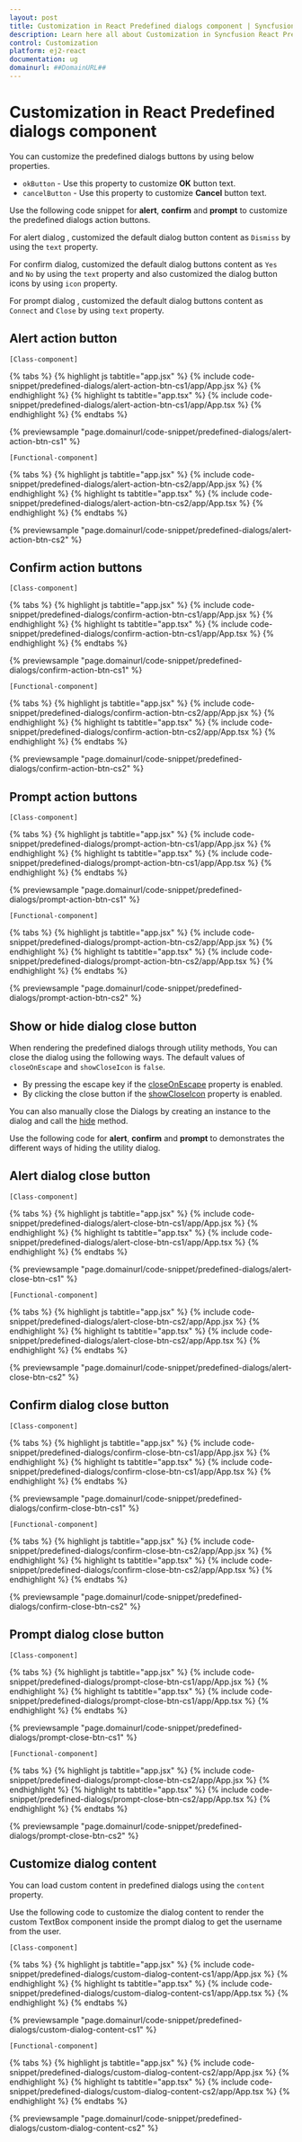 ```yaml
---
layout: post
title: Customization in React Predefined dialogs component | Syncfusion
description: Learn here all about Customization in Syncfusion React Predefined dialogs component of Syncfusion Essential JS 2 and more.
control: Customization 
platform: ej2-react
documentation: ug
domainurl: ##DomainURL##
---
```


# Customization in React Predefined dialogs component

You can customize the predefined dialogs buttons by using below properties.
* `okButton` - Use this property to customize **OK** button text.
* `cancelButton` - Use this property to customize **Cancel** button text.

Use the following code snippet for **alert**, **confirm**  and **prompt** to customize the predefined dialogs action buttons.

For alert dialog , customized the default dialog button content as `Dismiss` by using the `text` property.

For confirm dialog, customized the default dialog buttons content as `Yes` and `No` by using the `text` property and also customized the dialog button icons by using `icon` property.

For prompt dialog , customized the default dialog buttons content as `Connect` and `Close` by using `text` property.

## Alert action button

`[Class-component]`

{% tabs %}
{% highlight js tabtitle="app.jsx" %}
{% include code-snippet/predefined-dialogs/alert-action-btn-cs1/app/App.jsx %}
{% endhighlight %}
{% highlight ts tabtitle="app.tsx" %}
{% include code-snippet/predefined-dialogs/alert-action-btn-cs1/app/App.tsx %}
{% endhighlight %}
{% endtabs %}

 {% previewsample "page.domainurl/code-snippet/predefined-dialogs/alert-action-btn-cs1" %}

`[Functional-component]`

{% tabs %}
{% highlight js tabtitle="app.jsx" %}
{% include code-snippet/predefined-dialogs/alert-action-btn-cs2/app/App.jsx %}
{% endhighlight %}
{% highlight ts tabtitle="app.tsx" %}
{% include code-snippet/predefined-dialogs/alert-action-btn-cs2/app/App.tsx %}
{% endhighlight %}
{% endtabs %}

 {% previewsample "page.domainurl/code-snippet/predefined-dialogs/alert-action-btn-cs2" %}

## Confirm action buttons

`[Class-component]`

{% tabs %}
{% highlight js tabtitle="app.jsx" %}
{% include code-snippet/predefined-dialogs/confirm-action-btn-cs1/app/App.jsx %}
{% endhighlight %}
{% highlight ts tabtitle="app.tsx" %}
{% include code-snippet/predefined-dialogs/confirm-action-btn-cs1/app/App.tsx %}
{% endhighlight %}
{% endtabs %}

 {% previewsample "page.domainurl/code-snippet/predefined-dialogs/confirm-action-btn-cs1" %}

`[Functional-component]`

{% tabs %}
{% highlight js tabtitle="app.jsx" %}
{% include code-snippet/predefined-dialogs/confirm-action-btn-cs2/app/App.jsx %}
{% endhighlight %}
{% highlight ts tabtitle="app.tsx" %}
{% include code-snippet/predefined-dialogs/confirm-action-btn-cs2/app/App.tsx %}
{% endhighlight %}
{% endtabs %}

 {% previewsample "page.domainurl/code-snippet/predefined-dialogs/confirm-action-btn-cs2" %}

## Prompt action buttons

`[Class-component]`

{% tabs %}
{% highlight js tabtitle="app.jsx" %}
{% include code-snippet/predefined-dialogs/prompt-action-btn-cs1/app/App.jsx %}
{% endhighlight %}
{% highlight ts tabtitle="app.tsx" %}
{% include code-snippet/predefined-dialogs/prompt-action-btn-cs1/app/App.tsx %}
{% endhighlight %}
{% endtabs %}

 {% previewsample "page.domainurl/code-snippet/predefined-dialogs/prompt-action-btn-cs1" %}

`[Functional-component]`

{% tabs %}
{% highlight js tabtitle="app.jsx" %}
{% include code-snippet/predefined-dialogs/prompt-action-btn-cs2/app/App.jsx %}
{% endhighlight %}
{% highlight ts tabtitle="app.tsx" %}
{% include code-snippet/predefined-dialogs/prompt-action-btn-cs2/app/App.tsx %}
{% endhighlight %}
{% endtabs %}

 {% previewsample "page.domainurl/code-snippet/predefined-dialogs/prompt-action-btn-cs2" %}

## Show or hide dialog close button

When rendering the predefined dialogs through utility methods, You can close the dialog using the following ways. The default values of `closeOnEscape` and `showCloseIcon` is `false`.

* By pressing the escape key if the [closeOnEscape](https://ej2.syncfusion.com/angular/documentation/api/dialog#closeonescape) property is enabled.
* By clicking the close button if the [showCloseIcon](https://ej2.syncfusion.com/angular/documentation/api/dialog#showcloseicon) property is enabled.

You can also manually close the Dialogs by creating an instance to the dialog and call the [hide](https://ej2.syncfusion.com/angular/documentation/api/dialog#hide) method.

Use the following code for **alert**, **confirm** and **prompt** to demonstrates the different ways of hiding the utility dialog.

## Alert dialog close button

`[Class-component]`

{% tabs %}
{% highlight js tabtitle="app.jsx" %}
{% include code-snippet/predefined-dialogs/alert-close-btn-cs1/app/App.jsx %}
{% endhighlight %}
{% highlight ts tabtitle="app.tsx" %}
{% include code-snippet/predefined-dialogs/alert-close-btn-cs1/app/App.tsx %}
{% endhighlight %}
{% endtabs %}

 {% previewsample "page.domainurl/code-snippet/predefined-dialogs/alert-close-btn-cs1" %}

`[Functional-component]`

{% tabs %}
{% highlight js tabtitle="app.jsx" %}
{% include code-snippet/predefined-dialogs/alert-close-btn-cs2/app/App.jsx %}
{% endhighlight %}
{% highlight ts tabtitle="app.tsx" %}
{% include code-snippet/predefined-dialogs/alert-close-btn-cs2/app/App.tsx %}
{% endhighlight %}
{% endtabs %}

 {% previewsample "page.domainurl/code-snippet/predefined-dialogs/alert-close-btn-cs2" %}

## Confirm dialog close button

`[Class-component]`

{% tabs %}
{% highlight js tabtitle="app.jsx" %}
{% include code-snippet/predefined-dialogs/confirm-close-btn-cs1/app/App.jsx %}
{% endhighlight %}
{% highlight ts tabtitle="app.tsx" %}
{% include code-snippet/predefined-dialogs/confirm-close-btn-cs1/app/App.tsx %}
{% endhighlight %}
{% endtabs %}

 {% previewsample "page.domainurl/code-snippet/predefined-dialogs/confirm-close-btn-cs1" %}

`[Functional-component]`

{% tabs %}
{% highlight js tabtitle="app.jsx" %}
{% include code-snippet/predefined-dialogs/confirm-close-btn-cs2/app/App.jsx %}
{% endhighlight %}
{% highlight ts tabtitle="app.tsx" %}
{% include code-snippet/predefined-dialogs/confirm-close-btn-cs2/app/App.tsx %}
{% endhighlight %}
{% endtabs %}

 {% previewsample "page.domainurl/code-snippet/predefined-dialogs/confirm-close-btn-cs2" %}

## Prompt dialog close button

`[Class-component]`

{% tabs %}
{% highlight js tabtitle="app.jsx" %}
{% include code-snippet/predefined-dialogs/prompt-close-btn-cs1/app/App.jsx %}
{% endhighlight %}
{% highlight ts tabtitle="app.tsx" %}
{% include code-snippet/predefined-dialogs/prompt-close-btn-cs1/app/App.tsx %}
{% endhighlight %}
{% endtabs %}

 {% previewsample "page.domainurl/code-snippet/predefined-dialogs/prompt-close-btn-cs1" %}

`[Functional-component]`

{% tabs %}
{% highlight js tabtitle="app.jsx" %}
{% include code-snippet/predefined-dialogs/prompt-close-btn-cs2/app/App.jsx %}
{% endhighlight %}
{% highlight ts tabtitle="app.tsx" %}
{% include code-snippet/predefined-dialogs/prompt-close-btn-cs2/app/App.tsx %}
{% endhighlight %}
{% endtabs %}

 {% previewsample "page.domainurl/code-snippet/predefined-dialogs/prompt-close-btn-cs2" %}

## Customize dialog content

You can load custom content in predefined dialogs using the `content` property.

Use the following code to customize the dialog content to render the custom TextBox component inside the prompt dialog to get the username from the user.

`[Class-component]`

{% tabs %}
{% highlight js tabtitle="app.jsx" %}
{% include code-snippet/predefined-dialogs/custom-dialog-content-cs1/app/App.jsx %}
{% endhighlight %}
{% highlight ts tabtitle="app.tsx" %}
{% include code-snippet/predefined-dialogs/custom-dialog-content-cs1/app/App.tsx %}
{% endhighlight %}
{% endtabs %}

 {% previewsample "page.domainurl/code-snippet/predefined-dialogs/custom-dialog-content-cs1" %}

`[Functional-component]`

{% tabs %}
{% highlight js tabtitle="app.jsx" %}
{% include code-snippet/predefined-dialogs/custom-dialog-content-cs2/app/App.jsx %}
{% endhighlight %}
{% highlight ts tabtitle="app.tsx" %}
{% include code-snippet/predefined-dialogs/custom-dialog-content-cs2/app/App.tsx %}
{% endhighlight %}
{% endtabs %}

 {% previewsample "page.domainurl/code-snippet/predefined-dialogs/custom-dialog-content-cs2" %}